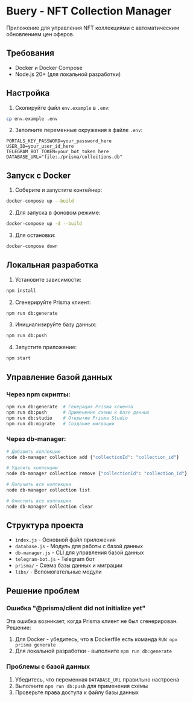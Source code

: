 # Buery - NFT Collection Manager

Приложение для управления NFT коллекциями с автоматическим обновлением цен оферов.

## Требования

- Docker и Docker Compose
- Node.js 20+ (для локальной разработки)

## Настройка

1. Скопируйте файл `env.example` в `.env`:
```bash
cp env.example .env
```

2. Заполните переменные окружения в файле `.env`:
```env
PORTALS_KEY_PASSWORD=your_password_here
USER_ID=your_user_id_here
TELEGRAM_BOT_TOKEN=your_bot_token_here
DATABASE_URL="file:./prisma/collections.db"
```

## Запуск с Docker

1. Соберите и запустите контейнер:
```bash
docker-compose up --build
```

2. Для запуска в фоновом режиме:
```bash
docker-compose up -d --build
```

3. Для остановки:
```bash
docker-compose down
```

## Локальная разработка

1. Установите зависимости:
```bash
npm install
```

2. Сгенерируйте Prisma клиент:
```bash
npm run db:generate
```

3. Инициализируйте базу данных:
```bash
npm run db:push
```

4. Запустите приложение:
```bash
npm start
```

## Управление базой данных

### Через npm скрипты:
```bash
npm run db:generate  # Генерация Prisma клиента
npm run db:push      # Применение схемы к базе данных
npm run db:studio    # Открытие Prisma Studio
npm run db:migrate   # Создание миграции
```

### Через db-manager:
```bash
# Добавить коллекцию
node db-manager collection add {"collectionId": "collection_id"}

# Удалить коллекцию
node db-manager collection remove {"collectionId": "collection_id"}

# Получить все коллекции
node db-manager collection list

# Очистить все коллекции
node db-manager collection clear
```

## Структура проекта

- `index.js` - Основной файл приложения
- `database.js` - Модуль для работы с базой данных
- `db-manager.js` - CLI для управления базой данных
- `telegram-bot.js` - Telegram бот
- `prisma/` - Схема базы данных и миграции
- `libs/` - Вспомогательные модули

## Решение проблем

### Ошибка "@prisma/client did not initialize yet"

Эта ошибка возникает, когда Prisma клиент не был сгенерирован. Решение:

1. Для Docker - убедитесь, что в Dockerfile есть команда `RUN npx prisma generate`
2. Для локальной разработки - выполните `npm run db:generate`

### Проблемы с базой данных

1. Убедитесь, что переменная `DATABASE_URL` правильно настроена
2. Выполните `npm run db:push` для применения схемы
3. Проверьте права доступа к файлу базы данных
